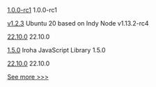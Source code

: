 
[1.0.0-rc1](https://github.com/hyperledger/aries-cloudagent-python/releases/tag/1.0.0-rc1) 1.0.0-rc1

[v1.2.3](https://github.com/hyperledger/indy-node-container/releases/tag/v1.2.3) Ubuntu 20 based on Indy Node v1.13.2-rc4

[22.10.0](https://github.com/hyperledger/besu/releases/tag/22.10.0) 22.10.0

[1.5.0](https://github.com/hyperledger/iroha-javascript/releases/tag/1.5.0) Iroha JavaScript Library 1.5.0

[22.10.0](https://github.com/hyperledger/besu-docs/releases/tag/22.10.0) 22.10.0


[See more >>>](https://start-here.hyperledger.org/releases)
